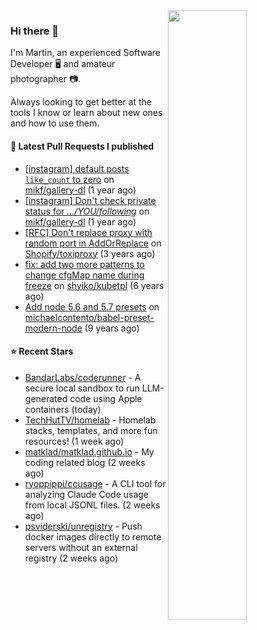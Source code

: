 <img align="right" src="https://github-profile-summary-cards.vercel.app/api/cards/profile-details?username=tinnet&theme=github" width="50%"/>
<h3 class="mt-n3">Hi there 👋</h3>

I'm Martin, an experienced Software Developer 🖥️ and amateur photographer 📷.

Always looking to get better at the tools I know or learn about new ones and how to use them.

#### 🔨 Latest Pull Requests I published

- [[instagram] default posts `like_count` to zero](https://github.com/mikf/gallery-dl/pull/5323) on [mikf/gallery-dl](https://github.com/mikf/gallery-dl) (1 year ago)
- [[instagram] Don&#39;t check private status for *.../YOU/following*](https://github.com/mikf/gallery-dl/pull/5322) on [mikf/gallery-dl](https://github.com/mikf/gallery-dl) (1 year ago)
- [[RFC] Don&#39;t replace proxy with random port in AddOrReplace](https://github.com/Shopify/toxiproxy/pull/356) on [Shopify/toxiproxy](https://github.com/Shopify/toxiproxy) (3 years ago)
- [fix: add two more patterns to change cfgMap name during freeze](https://github.com/shyiko/kubetpl/pull/12) on [shyiko/kubetpl](https://github.com/shyiko/kubetpl) (6 years ago)
- [Add node 5.6 and 5.7 presets](https://github.com/michaelcontento/babel-preset-modern-node/pull/35) on [michaelcontento/babel-preset-modern-node](https://github.com/michaelcontento/babel-preset-modern-node) (9 years ago)

#### ⭐ Recent Stars

- [BandarLabs/coderunner](https://github.com/BandarLabs/coderunner) - A secure local sandbox to run LLM-generated code using Apple containers (today)
- [TechHutTV/homelab](https://github.com/TechHutTV/homelab) - Homelab stacks, templates, and more fun resources!  (1 week ago)
- [matklad/matklad.github.io](https://github.com/matklad/matklad.github.io) - My coding related blog (2 weeks ago)
- [ryoppippi/ccusage](https://github.com/ryoppippi/ccusage) - A CLI tool for analyzing Claude Code usage from local JSONL files. (2 weeks ago)
- [psviderski/unregistry](https://github.com/psviderski/unregistry) - Push docker images directly to remote servers without an external registry (2 weeks ago)
